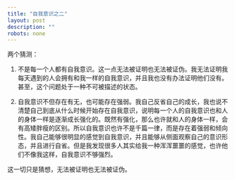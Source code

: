 ```yaml
---
title: "自我意识之二"
layout: post
description: ""
robots: none
---
```


两个猜测：

1. 不是每一个人都有自我意识。这一点无法被证明也无法被证伪。我无法证明我每天遇到的人会拥有和我一样的自我意识，并且我也没有办法证明他们没有。甚至，这个问题处于一种不可被描述的状态。

2. 自我意识不但存在有无，也可能存在强弱。我自己反省自己的成长，我也说不清楚自己到底从什么时候开始存在自我意识，说明每一个人的自我意识也和人的身体一样是逐渐成长强化的。既然有强化，那么也许就和人的身体一样，会有高矮胖瘦的区别。所以自我意识也许不是千篇一律，而是存在着强弱和倾向性。我自己能够很明显的感觉到自我意识，并且能够从侧面观察自己的意识形态，并且进行自省。但是我发现很多人其实给我一种浑浑噩噩的感觉，也许他们不像我这样，自我意识不够强烈。

这一切只是猜想，无法被证明也无法被证伪。